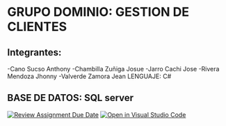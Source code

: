 # GRUPO DOMINIO: GESTION DE CLIENTES
## Integrantes:
-Cano Sucso Anthony
-Chambilla Zuñiga Josue
-Jarro Cachi Jose
-Rivera Mendoza Jhonny
-Valverde Zamora Jean
LENGUAJE: C# 

## BASE DE DATOS: SQL server 

[![Review Assignment Due Date](https://classroom.github.com/assets/deadline-readme-button-24ddc0f5d75046c5622901739e7c5dd533143b0c8e959d652212380cedb1ea36.svg)](https://classroom.github.com/a/aGXEgyCG)
[![Open in Visual Studio Code](https://classroom.github.com/assets/open-in-vscode-718a45dd9cf7e7f842a935f5ebbe5719a5e09af4491e668f4dbf3b35d5cca122.svg)](https://classroom.github.com/online_ide?assignment_repo_id=11558561&assignment_repo_type=AssignmentRepo)
